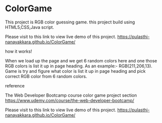# ColorGame
This project is RGB color guessing game. 
this project build using HTML5,CSS,Java script.

Please visit to this link to view live demo of this project.
https://pulasthi-nanayakkara.github.io/ColorGame/ 


   how it works!

When we load up the page and we get 6 random colors here and one those RGB colors  is list it up in page heading. As an example:- RGB(211,206,13). Game is try and figure what color is list it up in page heading and pick correct RGB color from 6 random colors. 

   reference
   
   
  The Web Developer Bootcamp course color game project section
 https://www.udemy.com/course/the-web-developer-bootcamp/
 
 
 Please visit to this link to view live demo of this project.
https://pulasthi-nanayakkara.github.io/ColorGame/ 



